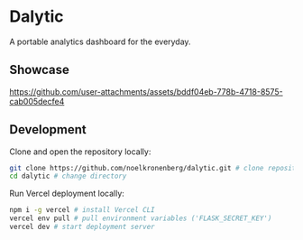 # Dalytic

A portable analytics dashboard for the everyday.

## Showcase

https://github.com/user-attachments/assets/bddf04eb-778b-4718-8575-cab005decfe4

## Development

Clone and open the repository locally:

```bash
git clone https://github.com/noelkronenberg/dalytic.git # clone repository
cd dalytic # change directory
```

Run Vercel deployment locally:

```bash
npm i -g vercel # install Vercel CLI
vercel env pull # pull environment variables ('FLASK_SECRET_KEY')
vercel dev # start deployment server
```
